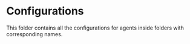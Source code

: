 # Configurations

This folder contains all the configurations for agents inside folders with corresponding names.